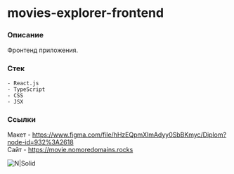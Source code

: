 # movies-explorer-frontend

### Описание
Фронтенд приложения.

### Стек

```
- React.js
- TypeScript
- CSS
- JSX
```

### Ссылки
Макет - https://www.figma.com/file/hHzEQpmXlmAdyy0SbBKmyc/Diplom?node-id=932%3A2618  
Сайт - https://movie.nomoredomains.rocks

![N|Solid](https://img.shields.io/badge/-©%202021-red)
